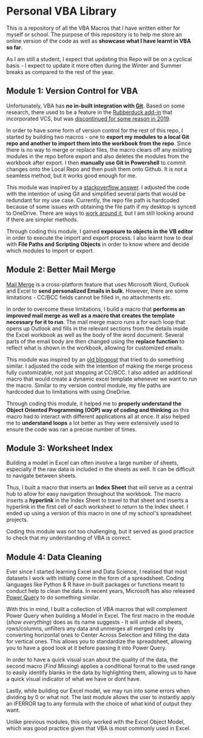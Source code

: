 # Personal VBA Library

This is a repository of all the VBA Macros that I have written either for myself or school. The purpose of this repository is to help me store an online version of the code as well as **showcase what I have learnt in VBA so far**.

As I am still a student, I expect that updating this Repo will be on a cyclical basis - I expect to update it more often during the Winter and Summer breaks as compared to the rest of the year.


## Module 1: Version Control for VBA
Unfortunately, VBA has **no in-built integration with [Git](https://git-scm.com/)**. Based on some research, there used to be a feature in the [Rubberduck add-in](https://rubberduckvba.com/) that incorporated VCS, but was [discontinued for some reason in 2019](https://stackoverflow.com/questions/41240745/version-control-system-for-excel-vba-code/41241438#41241438).

In order to have some form of version control for the rest of this repo, I started by building two macros - one to **export my modules to a local Git repo and another to import them into the workbook from the repo**. Since there is no way to merge or replace files, the macro clears off any existing modules in the repo before export and also deletes the modules from the workbook after export. I then **manually use Git in Powershell** to commit changes onto the Local Repo and then push them onto Github. It is not a seamless method, but it works good enough for me.

This module was inspired by a [stackoverflow answer](https://stackoverflow.com/a/56630212). I adjusted the code with the intention of using Git and simplified several parts that would be redundant for my use case. Currently, the repo file path is hardcoded because of some issues with obtaining the file path if my desktop is synced to OneDrive. There are ways to [work around it](https://stackoverflow.com/questions/33734706/excels-fullname-property-with-onedrive), but I am still looking around if there are simpler methods.

Through coding this module, I gained **exposure to objects in the VB editor** in order to execute the import and export process. I also learnt how to deal with **File Paths and Scripting Objects** in order to know where and decide which modules to import or export.

## Module 2: Better Mail Merge
[Mail Merge](https://support.microsoft.com/en-us/office/use-mail-merge-for-bulk-email-letters-labels-and-envelopes-f488ed5b-b849-4c11-9cff-932c49474705) is a cross-platform feature that uses Microsoft Word, Outlook and Excel to **send personalized Emails in bulk**. However, there are some limitations - CC/BCC fields cannot be filled in, no attachments etc.

In order to overcome these limitations, I build a macro that **performs an improved mail merge as well as a macro that creates the template necessary for it to run**. The mail merge macro runs a for each loop that opens up Outlook and fills in the relevant sections from the details inside the Excel workbook as well as the body of the word document. Several parts of the email body are then changed using the **replace function** to reflect what is shown in the workbook, allowing for customized emails.

This module was inspired by an [old blogpost](http://exceltalk.blogspot.com/2014/03/customized-mail-merge-using-vba-in-word.html?m=1) that tried to do something similar. I adjusted the code with the intention of making the merge process fully customizable, not just stopping at CC/BCC. I also added an additional macro that would create a dynamic excel template whenever we want to run the macro. Similar to my version control module, my file paths are hardcoded due to limitations with using OneDrive.

Through coding this module, it helped me to **properly understand the Object Oriented Programming (OOP) way of coding and thinking** as this macro had to interact with different applications all at once. It also helped me to **understand loops** a lot better as they were extensively used to ensure the code was ran a precise number of times.

## Module 3: Worksheet Index
Building a model in Excel can often involve a large number of sheets, especially if the raw data is included in the sheets as well. It can be difficult to navigate between sheets.

Thus, I built a macro that inserts an **Index Sheet** that will serve as a central hub to allow for easy navigation throughout the workbook. The macro inserts a **hyperlink** in the Index Sheet to travel to that sheet and inserts a hyperlink in the first cell of each worksheet to return to the Index sheet. I ended up using a version of this macro in one of my school's spreadsheet projects.

Coding this module was not too challenging, but it served as good practice to check that my understanding of VBA is correct.

## Module 4: Data Cleaning
Ever since I started learning Excel and Data Science, I realised that most datasets I work with initially come in the form of a spreadsheet. Coding languages like Python & R have in-built packages or functions meant to conduct help to clean the data. In recent years, Microsoft has also released [Power Query](https://docs.microsoft.com/en-us/power-query/power-query-what-is-power-query) to do something similar. 

With this in mind, I built a collection of VBA macros that will complement Power Query when building a Model in Excel. The first macro in the module (*show everything*) does as its name suggests - It will unhide all sheets, rows/columns, unfilters any data and unmerges all merged cells by converting horizontal ones to Center Across Selection and filling the data for vertical ones. This allows you to standardize the spreadsheet, allowing you to have a good look at it before passing it into Power Query.

In order to have a quick visual scan about the quality of the data, the second macro (*Find Missing*) applies a conditional format to the used range to easily identify blanks in the data by highlighting them, allowing us to have a quick visual indicator of what we have or dont have. 

Lastly, while building our Excel model, we may run into some errors when dividing by 0 or what not. The last module allows the user to instantly apply an IFERROR tag to any formula with the choice of what kind of output they want.

Unlike previous modules, this only worked with the Excel Object Model, which was good practice given that VBA is most commonly used in Excel.